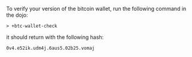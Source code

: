 To verify your version of the bitcoin wallet, run the following command in the
dojo:

`> +btc-wallet-check`

it should return with the following hash:

`0v4.e52ik.udm4j.6aus5.02b25.vomaj`
